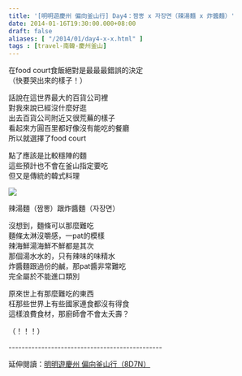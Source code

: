 ```yaml
---
title: '[明明遊慶州 偏向釜山行] Day4：짬뽕 x 자장면（辣湯麵 x 炸醬麵）'
date: 2014-01-16T19:30:00.000+08:00
draft: false
aliases: [ "/2014/01/day4-x-x.html" ]
tags : [travel-南韓-慶州釜山]
---
```


在food court食飯絕對是最最最錯誤的決定  
（快要哭出來的樣子！）  
  
話說在這世界最大的百貨公司裡  
對我來說已經沒什麼好逛  
出去百貨公司附近又很荒蕪的樣子  
看起來方圓百里都好像沒有能吃的餐廳  
所以就選擇了food court  
  
點了應該是比較穩陣的麵  
這些預計也不會在釜山指定要吃  
但又是傳統的韓式料理  

![](/images/busanjj4j.jpg)

辣湯麵（짬뽕）跟炸醬麵（자장면）  
  
沒想到，麵條可以那麼難吃  
麵條太淋沒嚼感，一pat的模樣  
辣海鮮湯海鮮不鮮都是其次  
那個湯水水的，只有辣味的味精水  
炸醬麵跟過份的鹹，那pat醬非常難吃  
完全屬於不能進口類別  
  
原來世上有那麼難吃的東西  
枉那些世界上有些國家連食都沒有得食  
這樣浪費食材，那廚師會不會太夭壽？  
  
（！！！）  
  
\-----------------------------------------------  
  
延伸閱讀：[明明遊慶州 偏向釜山行（8D7N）](https://hidie.net/busanjj8d7n/)

